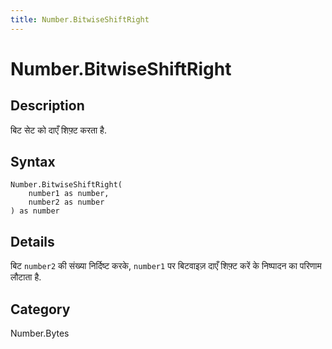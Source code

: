```yaml
---
title: Number.BitwiseShiftRight
---
```


# Number.BitwiseShiftRight


## Description

बिट सेट को दाएँ शिफ़्ट करता है.


## Syntax

```powerquery
Number.BitwiseShiftRight(
    number1 as number,
    number2 as number
) as number
```


## Details

बिट <code>number2</code> की संख्या निर्दिष्ट करके, <code>number1</code> पर बिटवाइज़ दाएँ शिफ़्ट करें के निष्पादन का परिणाम लौटाता है.



## Category
Number.Bytes
